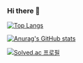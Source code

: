 ### Hi there 👋




[![Top Langs](https://github-readme-stats.vercel.app/api/top-langs/?username=깃허브아이디)](https://github.com/cloudwoon/github-readme-stats)


[![Anurag's GitHub stats](https://github-readme-stats.vercel.app/api?username=cloudwoon)](https://github.com/cloudwoon/github-readme-stats)


[![Solved.ac
프로필](http://mazassumnida.wtf/api/v2/generate_badge?boj=cloudwoon)](https://solved.ac/cloudwoon)
